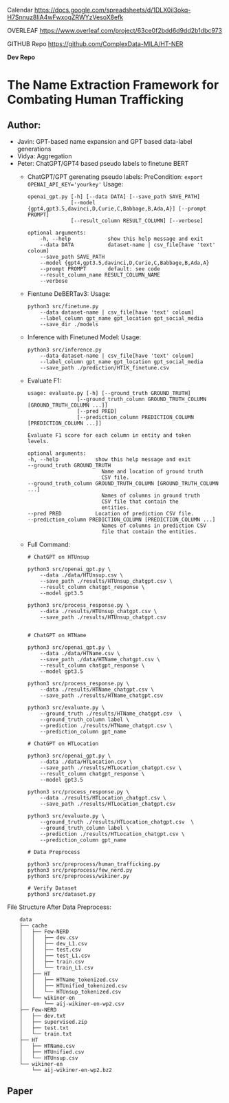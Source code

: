 Calendar    https://docs.google.com/spreadsheets/d/1DLX0il3okq-H7Snnuz8liA4wFwxoqZRWYzVesoX8efk

OVERLEAF	https://www.overleaf.com/project/63ce0f2bdd6d9dd2b1dbc973

GITHUB Repo	https://github.com/ComplexData-MILA/HT-NER

**Dev Repo**

# The Name Extraction Framework for Combating Human Trafficking
## Author: 
- Javin: GPT-based name expansion and GPT based data-label generations
- Vidya: Aggregation
- Peter: ChatGPT/GPT4 based pseudo labels to finetune BERT
    - ChatGPT/GPT gerenating pseudo labels:
        PreCondition: ```export OPENAI_API_KEY='yourkey'```
        Usage: 
        ```
        openai_gpt.py [-h] [--data DATA] [--save_path SAVE_PATH]
                      [--model {gpt4,gpt3.5,davinci,D,Curie,C,Babbage,B,Ada,A}] [--prompt PROMPT]
                      [--result_column RESULT_COLUMN] [--verbose]
        ```
        ```
        optional arguments:
            -h, --help            show this help message and exit
            --data DATA           dataset-name | csv_file[have 'text' coloum]
            --save_path SAVE_PATH
            --model {gpt4,gpt3.5,davinci,D,Curie,C,Babbage,B,Ada,A}
            --prompt PROMPT       default: see code
            --result_column_name RESULT_COLUMN_NAME
            --verbose
        ```

    - Fientune DeBERTav3:
        Usage:
        ```
        python3 src/finetune.py 
            --data dataset-name | csv_file[have 'text' coloum]
            --label_column gpt_name gpt_location gpt_social_media
            --save_dir ./models
        ```

    - Inference with Finetuned Model:
        Usage:
        ```
        python3 src/inference.py 
            --data dataset-name | csv_file[have 'text' coloum]
            --label_column gpt_name gpt_location gpt_social_media
            --save_path ./prediction/HT1K_finetune.csv
        ```

    - Evaluate F1:
        ```
        usage: evaluate.py [-h] [--ground_truth GROUND_TRUTH]
                        [--ground_truth_column GROUND_TRUTH_COLUMN [GROUND_TRUTH_COLUMN ...]]
                        [--pred PRED]
                        [--prediction_column PREDICTION_COLUMN [PREDICTION_COLUMN ...]]

        Evaluate F1 score for each column in entity and token
        levels.

        optional arguments:
        -h, --help            show this help message and exit
        --ground_truth GROUND_TRUTH
                                Name and location of ground truth
                                CSV file.
        --ground_truth_column GROUND_TRUTH_COLUMN [GROUND_TRUTH_COLUMN ...]
                                Names of columns in ground truth
                                CSV file that contain the
                                entities.
        --pred PRED           Location of prediction CSV file.
        --prediction_column PREDICTION_COLUMN [PREDICTION_COLUMN ...]
                                Names of columns in prediction CSV
                                file that contain the entities.
        ```
        <!-- python3 src/evalute.py \
            --ground_truth dataset-name | csv_file
            --ground_truth_column gpt_name gpt_location gpt_social_media
            --pred './prediction/HT1K_finetune.csv'
            --predition_column name location social_media -->

    - Full Command:
        ```
        # ChatGPT on HTUnsup

        python3 src/openai_gpt.py \
            --data ./data/HTUnsup.csv \
            --save_path ./results/HTUnsup_chatgpt.csv \
            --result_column chatgpt_response \
            --model gpt3.5
        
        python3 src/process_response.py \
            --data ./results/HTUnsup_chatgpt.csv \
            --save_path ./results/HTUnsup_chatgpt.csv


        # ChatGPT on HTName

        python3 src/openai_gpt.py \
            --data ./data/HTName.csv \
            --save_path ./data/HTName_chatgpt.csv \
            --result_column chatgpt_response \
            --model gpt3.5

        python3 src/process_response.py \
            --data ./results/HTName_chatgpt.csv \
            --save_path ./results/HTName_chatgpt.csv

        python3 src/evaluate.py \
            --ground_truth ./results/HTName_chatgpt.csv  \
            --ground_truth_column label \
            --prediction ./results/HTName_chatgpt.csv \
            --prediction_column gpt_name

        # ChatGPT on HTLocation

        python3 src/openai_gpt.py \
            --data ./data/HTLocation.csv \
            --save_path ./results/HTLocation_chatgpt.csv \
            --result_column chatgpt_response \
            --model gpt3.5

        python3 src/process_response.py \
            --data ./results/HTLocation_chatgpt.csv \
            --save_path ./results/HTLocation_chatgpt.csv

        python3 src/evaluate.py \
            --ground_truth ./results/HTLocation_chatgpt.csv  \
            --ground_truth_column label \
            --prediction ./results/HTLocation_chatgpt.csv \
            --prediction_column gpt_name

        # Data Preprocess

        python3 src/preprocess/human_trafficking.py
        python3 src/preprocess/few_nerd.py
        python3 src/preprocess/wikiner.py

        # Verify Dataset
        python3 src/dataset.py

        ```

File Structure After Data Preprocess:
```
    data
    ├── cache
    │   ├── Few-NERD
    │   │   ├── dev.csv
    │   │   ├── dev_L1.csv
    │   │   ├── test.csv
    │   │   ├── test_L1.csv
    │   │   ├── train.csv
    │   │   └── train_L1.csv
    │   ├── HT
    │   │   ├── HTName_tokenized.csv
    │   │   ├── HTUnified_tokenized.csv
    │   │   └── HTUnsup_tokenized.csv
    │   └── wikiner-en
    │       └── aij-wikiner-en-wp2.csv
    ├── Few-NERD
    │   ├── dev.txt
    │   ├── supervised.zip
    │   ├── test.txt
    │   └── train.txt
    ├── HT
    │   ├── HTName.csv
    │   ├── HTUnified.csv
    │   └── HTUnsup.csv
    └── wikiner-en
        └── aij-wikiner-en-wp2.bz2

```

## Paper
